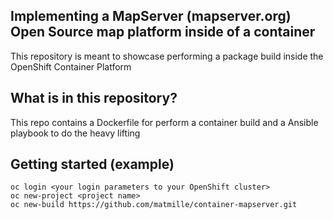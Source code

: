 ## Implementing a MapServer (mapserver.org) Open Source map platform inside of a container

This repository is meant to showcase performing a package build inside the OpenShift Container Platform

## What is in this repository?

This repo contains a Dockerfile for perform a container build and a Ansible playbook to do the heavy lifting

## Getting started (example)

```
oc login <your login parameters to your OpenShift cluster>
oc new-project <project name>
oc new-build https://github.com/matmille/container-mapserver.git
```
